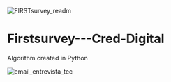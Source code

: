 ![FIRSTsurvey_readm](https://user-images.githubusercontent.com/76967004/115037359-c3b24f00-9ea4-11eb-8c32-bcfc1bf061b6.png)
# Firstsurvey---Cred-Digital
Algorithm created in Python

![email_entrevista_tec](https://user-images.githubusercontent.com/76967004/115035846-5eaa2980-9ea3-11eb-856b-27e11b992aeb.png)
